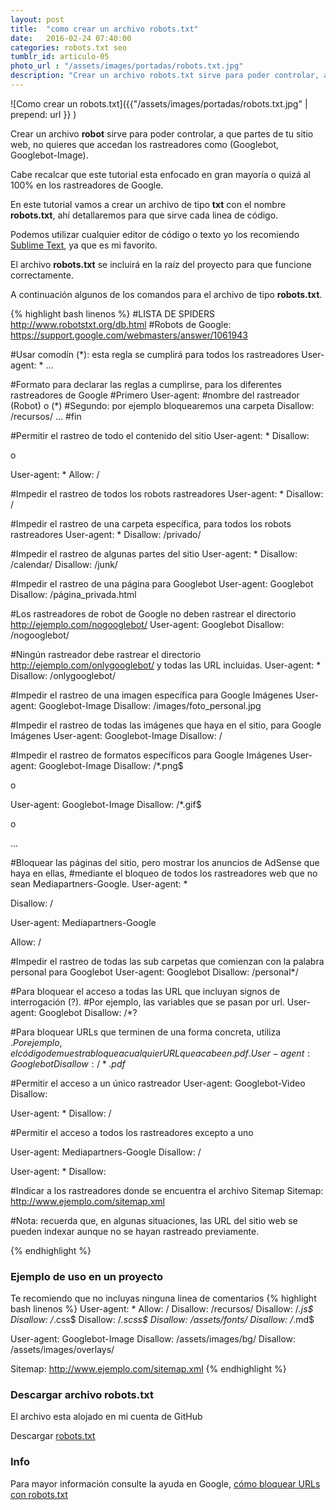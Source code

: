 ```yaml
---
layout: post
title:  "como crear un archivo robots.txt"
date:   2016-02-24 07:40:00
categories: robots.txt seo
tumblr_id: articulo-05
photo_url : "/assets/images/portadas/robots.txt.jpg"
description: "Crear un archivo robots.txt sirve para poder controlar, a que partes de tu sitio web, no quieres que accedan los rastreadores como (Googlebot, Googlebot-Image)..."
---
```

![Como crear un robots.txt]({{"/assets/images/portadas/robots.txt.jpg" | prepend: url }} )

Crear un archivo **robot** sirve para poder controlar, a que partes de tu sitio web, no quieres que accedan los rastreadores como (Googlebot, Googlebot-Image).

Cabe recalcar que este tutorial esta enfocado en gran mayoría o quizá al 100% en los rastreadores de Google.

En este tutorial vamos a crear un archivo de tipo **txt** con el nombre **robots.txt**, ahí detallaremos para que sirve cada linea de código.

Podemos utilizar cualquier editor de código o texto yo los recomiendo <a href="https://www.sublimetext.com/" target="_blank" rel="no-follow">Sublime Text</a>, ya que es mi favorito.

El archivo **robots.txt** se incluirá en la raíz del proyecto para que funcione correctamente.

A continuación algunos de los comandos para el archivo de tipo **robots.txt**.

{% highlight bash linenos %}
#LISTA DE SPIDERS http://www.robotstxt.org/db.html
#Robots de Google: https://support.google.com/webmasters/answer/1061943

#Usar comodín (*): esta regla se cumplirá para todos los rastreadores
User-agent: *
...

#Formato para declarar las reglas a cumplirse, para los diferentes rastreadores de Google
#Primero
User-agent: #nombre del rastreador (Robot) o (*)
#Segundo: por ejemplo bloquearemos una carpeta
Disallow: /recursos/
...
#fin

#Permitir el rastreo de todo el contenido del sitio
User-agent: *
Disallow:

o

User-agent: *
Allow: /

#Impedir el rastreo de todos los robots rastreadores
User-agent: *
Disallow: /

#Impedir el rastreo de una carpeta específica, para todos los robots rastreadores
User-agent: *
Disallow: /privado/

#Impedir el rastreo de algunas partes del sitio
User-agent: *
Disallow: /calendar/
Disallow: /junk/

#Impedir el rastreo de una página para Googlebot
User-agent: Googlebot
Disallow: /página_privada.html

#Los rastreadores de robot de Google no deben rastrear el directorio http://ejemplo.com/nogooglebot/
User-agent: Googlebot
Disallow: /nogooglebot/

#Ningún rastreador debe rastrear el directorio http://ejemplo.com/onlygooglebot/ y todas las URL incluidas.
User-agent: *
Disallow: /onlygooglebot/

#Impedir el rastreo de una imagen específica para Google Imágenes
User-agent: Googlebot-Image
Disallow: /images/foto_personal.jpg

#Impedir el rastreo de todas las imágenes que haya en el sitio, para Google Imágenes
User-agent: Googlebot-Image
Disallow: /

#Impedir el rastreo de formatos específicos para Google Imágenes
User-agent: Googlebot-Image
Disallow: /*.png$

o

User-agent: Googlebot-Image
Disallow: /*.gif$

o

...

#Bloquear las páginas del sitio, pero mostrar los anuncios de AdSense que haya en ellas, 
#mediante el bloqueo de todos los rastreadores web que no sean Mediapartners-Google. 
User-agent: *

Disallow: /

User-agent: Mediapartners-Google

Allow: /

#Impedir el rastreo de todas las sub carpetas que comienzan con la palabra personal para Googlebot
User-agent: Googlebot
Disallow: /personal*/

#Para bloquear el acceso a todas las URL que incluyan signos de interrogación (?).
#Por ejemplo, las variables que se pasan por url.
User-agent: Googlebot
Disallow: /*?

#Para bloquear URLs que terminen de una forma concreta, utiliza $. Por ejemplo, el código de muestra bloquea cualquier URL que acabe en .pdf.
User-agent: Googlebot
Disallow: /*.pdf$

#Permitir el acceso a un único rastreador
User-agent: Googlebot-Video
Disallow:

User-agent: *
Disallow: /

#Permitir el acceso a todos los rastreadores excepto a uno

User-agent: Mediapartners-Google
Disallow: /

User-agent: *
Disallow:

#Indicar a los rastreadores donde se encuentra el archivo Sitemap
Sitemap: http://www.ejemplo.com/sitemap.xml

#Nota: recuerda que, en algunas situaciones, las URL del sitio web se pueden indexar aunque no se hayan rastreado previamente.

{% endhighlight %}

### Ejemplo de uso en un proyecto
Te recomiendo que no incluyas ninguna linea de comentarios
{% highlight bash linenos %}
User-agent: *
Allow: /
Disallow: /recursos/
Disallow: /*.js$
Disallow: /*.css$
Disallow: /*.scss$
Disallow: /assets/fonts/
Disallow: /*.md$

User-agent: Googlebot-Image
Disallow: /assets/images/bg/
Disallow: /assets/images/overlays/

Sitemap: http://www.ejemplo.com/sitemap.xml
{% endhighlight %}

### Descargar archivo robots.txt

El archivo esta alojado en mi cuenta de GitHub

Descargar [robots.txt](https://gist.github.com/01luisrene/29a2ce9ee6da0fce98e3)

### Info

Para mayor información consulte la ayuda en Google, [cómo bloquear URLs con robots.txt](https://support.google.com/webmasters/answer/6062596)